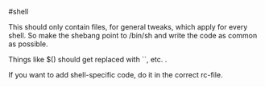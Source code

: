 #shell

This should only contain files, for general tweaks, which apply for every shell.
So make the shebang point to /bin/sh and write the code as common as possible.

Things like $() should get replaced with ``, etc. .

If you want to add shell-specific code, do it in the correct rc-file.
